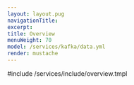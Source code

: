 ```yaml
---
layout: layout.pug
navigationTitle:
excerpt:
title: Overview
menuWeight: 70
model: /services/kafka/data.yml
render: mustache
---
```


<!-- Imported from https://github.com/mesosphere/dcos-commons.git:sdk-0.40 -->


#include /services/include/overview.tmpl
